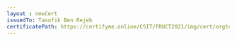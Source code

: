```yaml
--- 
layout : newCert 
issuedTo: Taoufik Ben Rejeb 
certificatePath: https://certifyme.online/CSIT/FRUCT2021/img/cert/orgteam/TaoufikBenRejeb_5fb65.png
--- 
```

